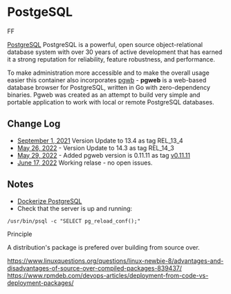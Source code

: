 # PostgeSQL

FF

[PostgreSQL](https://www.postgresql.org) PostgreSQL is a powerful, open source object-relational database system with over 30 years of active development that has earned it a strong reputation for reliability, feature robustness, and performance.

To make administration more accessible and to make the overall usage easier this container also incorporates [pgwb](http://sosedoff.github.io/pgweb/) - **pgweb** is a web-based database browser for PostgreSQL, written in Go with zero-dependency binaries. Pgweb was created as an attempt to build very simple and portable application to work with local or remote PostgreSQL databases.


## Change Log

- [September 1, 2021](https://github.com/postgres/postgres/tags) Version Update to 13.4 as tag REL_13_4
- [May 26, 2022](https://github.com/postgres/postgres/tags) -  Version Update to 14.3 as tag REL_14_3
- [May 29, 2022](http://sosedoff.github.io/pgweb/) - Added pgweb version is 0.11.11 as tag [v0.11.11](https://github.com/sosedoff/pgweb/tags)
- [June 17, 2022](https://hub.docker.com/layers/236120254/gautada/postgres/14.3/images/sha256-ba9fa6e6a6100de49539e38f6163ad360f6e589e07054088aec1a7a55c789296?context=repo) Working relase - no open issues.
 
## Notes

- [Dockerize PostgreSQL](https://docs.docker.com/samples/postgresql_service/)
- Check that the server is up and running:

```
/usr/bin/psql -c "SELECT pg_reload_conf();"
```

Principle

A distribution's package is prefered over building from source over.

https://www.linuxquestions.org/questions/linux-newbie-8/advantages-and-disadvantages-of-source-over-compiled-packages-839437/
https://www.rpmdeb.com/devops-articles/deployment-from-code-vs-deployment-packages/


